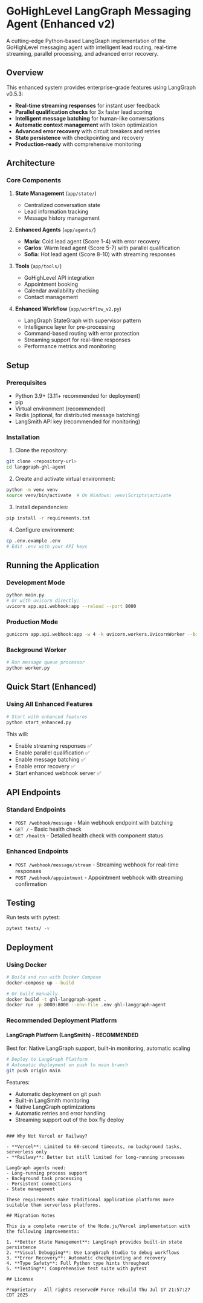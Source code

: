 # GoHighLevel LangGraph Messaging Agent (Enhanced v2)

A cutting-edge Python-based LangGraph implementation of the GoHighLevel messaging agent with intelligent lead routing, real-time streaming, parallel processing, and advanced error recovery.

## Overview

This enhanced system provides enterprise-grade features using LangGraph v0.5.3:

- **Real-time streaming responses** for instant user feedback
- **Parallel qualification checks** for 3x faster lead scoring
- **Intelligent message batching** for human-like conversations
- **Automatic context management** with token optimization
- **Advanced error recovery** with circuit breakers and retries
- **State persistence** with checkpointing and recovery
- **Production-ready** with comprehensive monitoring

## Architecture

### Core Components

1. **State Management** (`app/state/`)
   - Centralized conversation state
   - Lead information tracking
   - Message history management

2. **Enhanced Agents** (`app/agents/`)
   - **Maria**: Cold lead agent (Score 1-4) with error recovery
   - **Carlos**: Warm lead agent (Score 5-7) with parallel qualification
   - **Sofia**: Hot lead agent (Score 8-10) with streaming responses

3. **Tools** (`app/tools/`)
   - GoHighLevel API integration
   - Appointment booking
   - Calendar availability checking
   - Contact management

4. **Enhanced Workflow** (`app/workflow_v2.py`)
   - LangGraph StateGraph with supervisor pattern
   - Intelligence layer for pre-processing
   - Command-based routing with error protection
   - Streaming support for real-time responses
   - Performance metrics and monitoring

## Setup

### Prerequisites

- Python 3.9+ (3.11+ recommended for deployment)
- pip
- Virtual environment (recommended)
- Redis (optional, for distributed message batching)
- LangSmith API key (recommended for monitoring)

### Installation

1. Clone the repository:
```bash
git clone <repository-url>
cd langgraph-ghl-agent
```

2. Create and activate virtual environment:
```bash
python -m venv venv
source venv/bin/activate  # On Windows: venv\Scripts\activate
```

3. Install dependencies:
```bash
pip install -r requirements.txt
```

4. Configure environment:
```bash
cp .env.example .env
# Edit .env with your API keys
```

## Running the Application

### Development Mode
```bash
python main.py
# Or with uvicorn directly:
uvicorn app.api.webhook:app --reload --port 8000
```

### Production Mode
```bash
gunicorn app.api.webhook:app -w 4 -k uvicorn.workers.UvicornWorker --bind 0.0.0.0:8000
```

### Background Worker
```bash
# Run message queue processor
python worker.py
```

## Quick Start (Enhanced)

### Using All Enhanced Features

```bash
# Start with enhanced features
python start_enhanced.py
```

This will:
- Enable streaming responses ✅
- Enable parallel qualification ✅
- Enable message batching ✅
- Enable error recovery ✅
- Start enhanced webhook server ✅

## API Endpoints

### Standard Endpoints
- `POST /webhook/message` - Main webhook endpoint with batching
- `GET /` - Basic health check
- `GET /health` - Detailed health check with component status

### Enhanced Endpoints
- `POST /webhook/message/stream` - Streaming webhook for real-time responses
- `POST /webhook/appointment` - Appointment webhook with streaming confirmation

## Testing

Run tests with pytest:
```bash
pytest tests/ -v
```

## Deployment

### Using Docker

```bash
# Build and run with Docker Compose
docker-compose up --build

# Or build manually
docker build -t ghl-langgraph-agent .
docker run -p 8000:8000 --env-file .env ghl-langgraph-agent
```

### Recommended Deployment Platform

#### LangGraph Platform (LangSmith) - RECOMMENDED
Best for: Native LangGraph support, built-in monitoring, automatic scaling

```bash
# Deploy to LangGraph Platform
# Automatic deployment on push to main branch
git push origin main
```

Features:
- Automatic deployment on git push
- Built-in LangSmith monitoring
- Native LangGraph optimizations
- Automatic retries and error handling
- Streaming support out of the box
fly deploy
```

### Why Not Vercel or Railway?

- **Vercel**: Limited to 60-second timeouts, no background tasks, serverless only
- **Railway**: Better but still limited for long-running processes

LangGraph agents need:
- Long-running process support
- Background task processing
- Persistent connections
- State management

These requirements make traditional application platforms more suitable than serverless platforms.

## Migration Notes

This is a complete rewrite of the Node.js/Vercel implementation with the following improvements:

1. **Better State Management**: LangGraph provides built-in state persistence
2. **Visual Debugging**: Use LangGraph Studio to debug workflows
3. **Error Recovery**: Automatic checkpointing and recovery
4. **Type Safety**: Full Python type hints throughout
5. **Testing**: Comprehensive test suite with pytest

## License

Proprietary - All rights reserved# Force rebuild Thu Jul 17 21:57:27 CDT 2025
